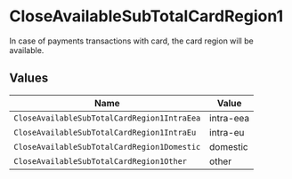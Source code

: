 # CloseAvailableSubTotalCardRegion1

In case of payments transactions with card, the card region will be available.


## Values

| Name                                        | Value                                       |
| ------------------------------------------- | ------------------------------------------- |
| `CloseAvailableSubTotalCardRegion1IntraEea` | intra-eea                                   |
| `CloseAvailableSubTotalCardRegion1IntraEu`  | intra-eu                                    |
| `CloseAvailableSubTotalCardRegion1Domestic` | domestic                                    |
| `CloseAvailableSubTotalCardRegion1Other`    | other                                       |